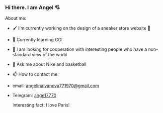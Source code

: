 ### Hi there. I am Angel 💘

About me:

- 🖌 I’m currently working on the design of a sneaker store website 👟
- 📕 Currently learning CGI
- 👀 I am looking for cooperation with interesting people who have a non-standard view of the world
- 💬 Ask me about Nike and basketball
- 📫 How to contact me:
- email: angelinaivanova771970@gmail.com
- Telegram: [ange17770](https://t.me/ange17770)

  Interesting fact: I love Paris!
